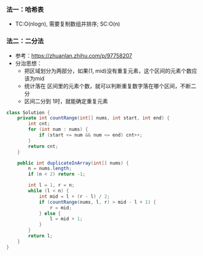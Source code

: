 ### 法一：哈希表   
- TC:O(nlogn), 需要复制数组并排序; SC:O(n)




### 法二：二分法
- 参考：https://zhuanlan.zhihu.com/p/97758207
- 分治思想：  
  - 把区域划分为两部分，如果(1, mid)没有重复元素，这个区间的元素个数应该为mid
  - 统计落在 区间里的元素个数，就可以判断重复数字落在哪个区间，不断二分
  - 区间二分到 1时，就能确定重复元素

```java
class Solution {
    private int countRange(int[] nums, int start, int end) {
        int cnt;
        for (int num : nums) {
            if (start <= num && num <= end) cnt++;
        }
        return cnt;
    }

    public int duplicateInArray(int[] nums) {
        n = nums.length;
        if (n < 2) return -1;

        int l = 1, r = n;
        while (l < n) {
            int mid = l + (r - l) / 2;
            if (countRange(nums, l, r) > mid - l + 1) {
                r = mid;
            } else {
                l = mid + 1;
            }
        }
        return l;
    }
}
```